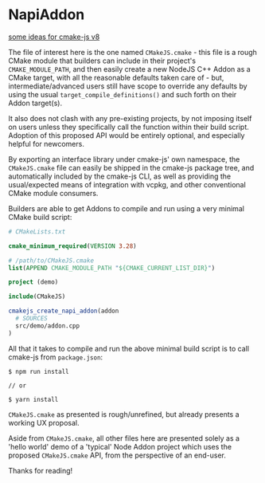 # NapiAddon

[some ideas for cmake-js v8](https://github.com/cmake-js/cmake-js/issues/310)

The file of interest here is the one named ```CMakeJS.cmake``` - this file is a rough CMake module that builders can include in their project's ```CMAKE_MODULE_PATH```, and then easily create a new NodeJS C++ Addon as a CMake target, with all the reasonable defaults taken care of - but, intermediate/advanced users still have scope to override any defaults by using the usual ```target_compile_definitions()``` and such forth on their Addon target(s).

It also does not clash with any pre-existing projects, by not imposing itself on users unless they specifically call the function within their build script. Adoption of this proposed API would be entirely optional, and especially helpful for newcomers.

By exporting an interface library under cmake-js' own namespace, the ```CMakeJS.cmake``` file can easily be shipped in the cmake-js package tree, and automatically included by the cmake-js CLI, as well as providing the usual/expected means of integration with vcpkg, and other conventional CMake module consumers.

Builders are able to get Addons to compile and run using a very minimal CMake build script:

```.cmake
# CMakeLists.txt

cmake_minimum_required(VERSION 3.28)

# /path/to/CMakeJS.cmake
list(APPEND CMAKE_MODULE_PATH "${CMAKE_CURRENT_LIST_DIR}")

project (demo)

include(CMakeJS)

cmakejs_create_napi_addon(addon
  # SOURCES
  src/demo/addon.cpp
)

```

All that it takes to compile and run the above minimal build script is to call cmake-js from ```package.json```:

```
$ npm run install

// or

$ yarn install
```

```CMakeJS.cmake``` as presented is rough/unrefined, but already presents a working UX proposal.

Aside from ```CMakeJS.cmake```, all other files here are presented solely as a 'hello world' demo of a 'typical' Node Addon project which uses the proposed ```CMakeJS.cmake``` API, from the perspective of an end-user.

Thanks for reading!
